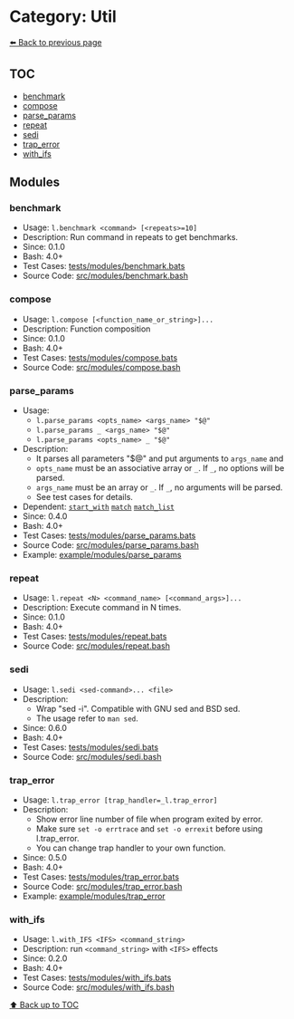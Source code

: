 # Category: Util

[⬅️ Back to previous page](./README.md)

## TOC

- [benchmark](#benchmark)
- [compose](#compose)
- [parse_params](#parse_params)
- [repeat](#repeat)
- [sedi](#sedi)
- [trap_error](#trap_error)
- [with_ifs](#with_ifs)

## Modules

### benchmark

- Usage: `l.benchmark <command> [<repeats>=10]`
- Description: Run command in repeats to get benchmarks.
- Since: 0.1.0
- Bash: 4.0+
- Test Cases: [tests/modules/benchmark.bats](../../tests/modules/benchmark.bats)
- Source Code: [src/modules/benchmark.bash](../../src/modules/benchmark.bash)

### compose

- Usage: `l.compose [<function_name_or_string>]...`
- Description: Function composition
- Since: 0.1.0
- Bash: 4.0+
- Test Cases: [tests/modules/compose.bats](../../tests/modules/compose.bats)
- Source Code: [src/modules/compose.bash](../../src/modules/compose.bash)

### parse_params

- Usage:
  - `l.parse_params <opts_name> <args_name> "$@"`
  - `l.parse_params _ <args_name> "$@"`
  - `l.parse_params <opts_name> _ "$@"`
- Description:
  - It parses all parameters "$@" and put arguments to `args_name` and
  - `opts_name` must be an associative array or `_`. If `_`, no options will be parsed.
  - `args_name` must be an array or `_`. If `_`, no arguments will be parsed.
  - See test cases for details.
- Dependent: [`start_with`](./condition.md#start_with) [`match`](./string.md#match) [`match_list`](./string.md#match_list)
- Since: 0.4.0
- Bash: 4.0+
- Test Cases: [tests/modules/parse_params.bats](../../tests/modules/parse_params.bats)
- Source Code: [src/modules/parse_params.bash](../../src/modules/parse_params.bash)
- Example: [example/modules/parse_params](../../example/modules/parse_params)

### repeat

- Usage: `l.repeat <N> <command_name> [<command_args>]...`
- Description: Execute command in N times.
- Since: 0.1.0
- Bash: 4.0+
- Test Cases: [tests/modules/repeat.bats](../../tests/modules/repeat.bats)
- Source Code: [src/modules/repeat.bash](../../src/modules/repeat.bash)

### sedi

- Usage: `l.sedi <sed-command>... <file>`
- Description:
  - Wrap "sed -i". Compatible with GNU sed and BSD sed.
  - The usage refer to `man sed`.
- Since: 0.6.0
- Bash: 4.0+
- Test Cases: [tests/modules/sedi.bats](../../tests/modules/sedi.bats)
- Source Code: [src/modules/sedi.bash](../../src/modules/sedi.bash)

### trap_error

- Usage: `l.trap_error [trap_handler=_l.trap_error]`
- Description:
  - Show error line number of file when program exited by error.
  - Make sure `set -o errtrace` and `set -o errexit` before using l.trap_error.
  - You can change trap handler to your own function.
- Since: 0.5.0
- Bash: 4.0+
- Test Cases: [tests/modules/trap_error.bats](../../tests/modules/trap_error.bats)
- Source Code: [src/modules/trap_error.bash](../../src/modules/trap_error.bash)
- Example: [example/modules/trap_error](../../example/modules/trap_error)

### with_ifs

- Usage: `l.with_IFS <IFS> <command_string>`
- Description: run `<command_string>` with `<IFS>` effects
- Since: 0.2.0
- Bash: 4.0+
- Test Cases: [tests/modules/with_ifs.bats](../../tests/modules/with_ifs.bats)
- Source Code: [src/modules/with_ifs.bash](../../src/modules/with_ifs.bash)

[⬆️ Back up to TOC](#toc)
